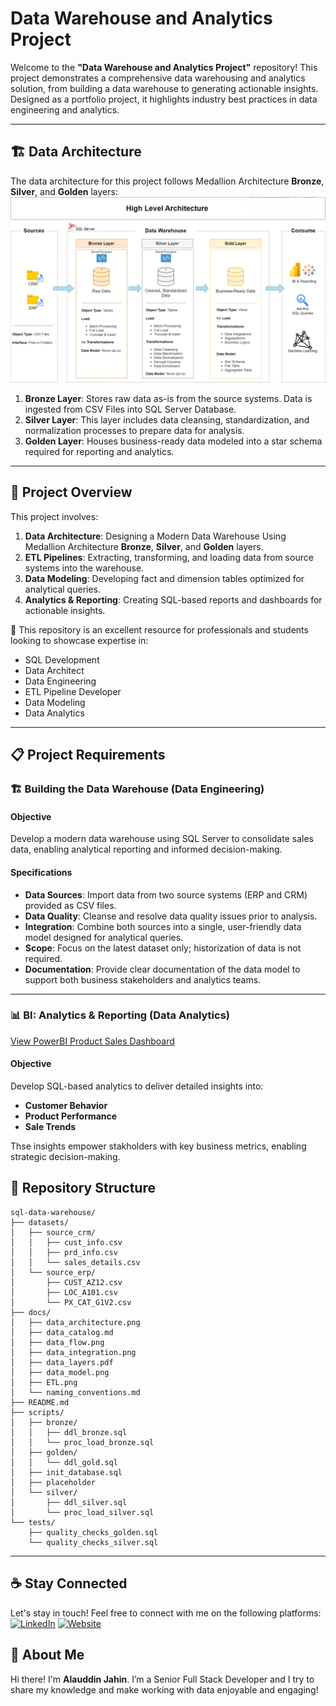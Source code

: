 # Data Warehouse and Analytics Project

Welcome to the **"Data Warehouse and Analytics Project"** repository!
This project demonstrates a comprehensive data warehousing and analytics solution, from building a data warehouse to generating actionable insights. Designed as a portfolio project, it highlights industry best practices in data engineering and analytics.

---
## 🏗️ Data Architecture

The data architecture for this project follows Medallion Architecture **Bronze**, **Silver**, and **Golden** layers:
![Data Architecture](docs/data_architecture.png)

1. **Bronze Layer**: Stores raw data as-is from the source systems. Data is ingested from CSV Files into SQL Server Database.
2. **Silver Layer**: This layer includes data cleansing, standardization, and normalization processes to prepare data for analysis.
3. **Golden Layer**: Houses business-ready data modeled into a star schema required for reporting and analytics.

---
## 📖 Project Overview

This project involves:

1. **Data Architecture**: Designing a Modern Data Warehouse Using Medallion Architecture **Bronze**, **Silver**, and **Golden** layers.
2. **ETL Pipelines**: Extracting, transforming, and loading data from source systems into the warehouse.
3. **Data Modeling**: Developing fact and dimension tables optimized for analytical queries.
4. **Analytics & Reporting**: Creating SQL-based reports and dashboards for actionable insights.

🎯 This repository is an excellent resource for professionals and students looking to showcase expertise in:
- SQL Development
- Data Architect
- Data Engineering  
- ETL Pipeline Developer  
- Data Modeling  
- Data Analytics  

---

## 📋 Project Requirements

### 🏗 Building the Data Warehouse (Data Engineering)

#### Objective

Develop a modern data warehouse using SQL Server to consolidate sales data, enabling analytical reporting and informed decision-making.

#### Specifications

* **Data Sources**: Import data from two source systems (ERP and CRM) provided as CSV files.
* **Data Quality**: Cleanse and resolve data quality issues prior to analysis.
* **Integration**: Combine both sources into a single, user-friendly data model designed for analytical queries.
* **Scope**: Focus on the latest dataset only; historization of data is not required.
* **Documentation**: Provide clear documentation of the data model to support both business stakeholders and analytics teams.

---

### 📊 BI: Analytics & Reporting (Data Analytics)

[View PowerBI Product Sales Dashboard](docs/powerbi-warehouse.pdf)



#### Objective

Develop SQL-based analytics to deliver detailed insights into:

* **Customer Behavior**
* **Product Performance**
* **Sale Trends**

Thse insights empower stakholders with key business metrics, enabling strategic decision-making.

## 📂 Repository Structure
```
sql-data-warehouse/
├── datasets/
│   ├── source_crm/
│   │   ├── cust_info.csv
│   │   ├── prd_info.csv
│   │   └── sales_details.csv
│   └── source_erp/
│       ├── CUST_AZ12.csv
│       ├── LOC_A101.csv
│       └── PX_CAT_G1V2.csv
├── docs/
│   ├── data_architecture.png
│   ├── data_catalog.md
│   ├── data_flow.png
│   ├── data_integration.png
│   ├── data_layers.pdf
│   ├── data_model.png
│   ├── ETL.png
│   └── naming_conventions.md
├── README.md
├── scripts/
│   ├── bronze/
│   │   ├── ddl_bronze.sql
│   │   └── proc_load_bronze.sql
│   ├── golden/
│   │   └── ddl_gold.sql
│   ├── init_database.sql
│   ├── placeholder
│   └── silver/
│       ├── ddl_silver.sql
│       └── proc_load_silver.sql
└── tests/
    ├── quality_checks_golden.sql
    └── quality_checks_silver.sql
```

---

## ☕ Stay Connected

Let's stay in touch! Feel free to connect with me on the following platforms: <br/>
[![LinkedIn](https://img.shields.io/badge/LinkedIn-0077B5?style=for-the-badge&logo=linkedin&logoColor=white)](https://www.linkedin.com/in/alauddin-jahin-8008b1183)
[![Website](https://img.shields.io/badge/Website-000000?style=for-the-badge&logo=google-chrome&logoColor=white)](https://alauddinjahin.vercel.app)

## 🌟 About Me

Hi there! I'm **Alauddin Jahin**. I’m a Senior Full Stack Developer and I try to share my knowledge and make working with data enjoyable and engaging!

